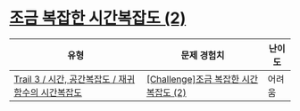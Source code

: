 # [조금 복잡한 시간복잡도 (2)](https://www.codetree.ai/trails/complete/curated-cards/challenge-time-complexity-5)

|유형|문제 경험치|난이도|
|---|---|---|
|[Trail 3 / 시간, 공간복잡도 / 재귀함수의 시간복잡도](https://www.codetree.ai/trail-info/novice-high/)|[[Challenge]조금 복잡한 시간복잡도 (2)](https://www.codetree.ai/trails/complete/curated-cards/challenge-time-complexity-5/)|어려움|

